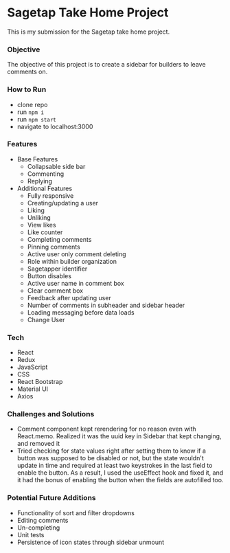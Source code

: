 # Sagetap Take Home Project

This is my submission for the Sagetap take home project.

### Objective
The objective of this project is to create a sidebar for builders to leave comments on.

### How to Run
- clone repo
- run `npm i`
- run `npm start`
- navigate to localhost:3000

### Features
- Base Features
    - Collapsable side bar
    - Commenting
    - Replying
- Additional Features
    - Fully responsive
    - Creating/updating a user
    - Liking
    - Unliking
    - View likes
    - Like counter
    - Completing comments
    - Pinning comments
    - Active user only comment deleting
    - Role within builder organization
    - Sagetapper identifier
    - Button disables
    - Active user name in comment box
    - Clear comment box
    - Feedback after updating user
    - Number of comments in subheader and sidebar header
    - Loading messaging before data loads
    - Change User

### Tech
- React
- Redux
- JavaScript
- CSS
- React Bootstrap
- Material UI
- Axios

### Challenges and Solutions
- Comment component kept rerendering for no reason even with React.memo. Realized it was the uuid key in Sidebar that kept changing, and removed it
- Tried checking for state values right after setting them to know if a button was supposed to be disabled or not, but the state wouldn't update in time and required at least two keystrokes in the last field to enable the button. As a result, I used the useEffect hook and fixed it, and it had the bonus of enabling the button when the fields are autofilled too.

### Potential Future Additions
- Functionality of sort and filter dropdowns
- Editing comments
- Un-completing
- Unit tests
- Persistence of icon states through sidebar unmount
